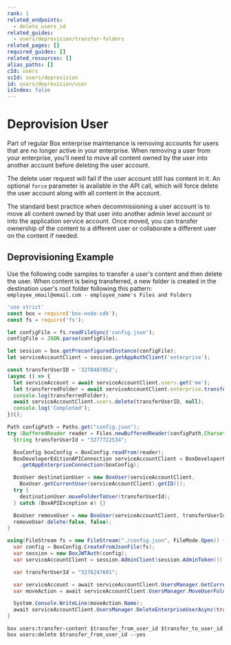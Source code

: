 ```yaml
---
rank: 1
related_endpoints:
  - delete_users_id
related_guides:
  - users/deprovision/transfer-folders
related_pages: []
required_guides: []
related_resources: []
alias_paths: []
cId: users
scId: users/deprovision
id: users/deprovision/user
isIndex: false
---
```

# Deprovision User

Part of regular Box enterprise maintenance is removing accounts for users that are no longer active in your enterprise. When removing a user from your enterprise, you'll need to move all content owned by the user into another account before deleting the user account.

<Message type="notice">

The delete user request will fail if the user account still has content in it. An optional `force` parameter is available in the API call, which will force delete the user account along with all content in the account.

</Message>

The standard best practice when decommissioning a user account is to move all content owned by that user into another admin level account or into the application service account. Once moved, you can transfer ownership of the content to a different user or collaborate a different user on the content if needed.

## Deprovisioning Example

Use the following code samples to transfer a user's content and then delete the user. When content is being transferred, a new folder is created in the destination user's root folder following this pattern: `employee_email@email.com - employee_name's Files and Folders`

<Tabs>

<Tab title="Node">

```js
'use strict'
const box = require('box-node-sdk');
const fs = require('fs');

let configFile = fs.readFileSync('config.json');
configFile = JSON.parse(configFile);

let session = box.getPreconfiguredInstance(configFile);
let serviceAccountClient = session.getAppAuthClient('enterprise');

const transferUserID = '3278487052';
(async () => {
  let serviceAccount = await serviceAccountClient.users.get('me');
  let transferredFolder = await serviceAccountClient.enterprise.transferUserContent(transferUserID,serviceAccount.id);
  console.log(transferredFolder);
  await serviceAccountClient.users.delete(transferUserID, null);
  console.log('Completed');
})();
```

</Tab>
<Tab title='Java'>

```java
Path configPath = Paths.get("config.json");
try (BufferedReader reader = Files.newBufferedReader(configPath,Charset.forName("UTF-8"))){
  String transferUserId = "3277722534";

  BoxConfig boxConfig = BoxConfig.readFrom(reader);
  BoxDeveloperEditionAPIConnection serviceAccountClient = BoxDeveloperEditionAPIConnection
    .getAppEnterpriseConnection(boxConfig);

  BoxUser destinationUser = new BoxUser(serviceAccountClient,
    BoxUser.getCurrentUser(serviceAccountClient).getID());
  try {
    destinationUser.moveFolderToUser(transferUserId);
  } catch (BoxAPIException e) {}

  BoxUser removeUser = new BoxUser(serviceAccountClient, transferUserId);
  removeUser.delete(false, false);
}
```

</Tab>
<Tab title='.NET'>

```csharp
using(FileStream fs = new FileStream("./config.json", FileMode.Open)) {
  var config = BoxConfig.CreateFromJsonFile(fs);
  var session = new BoxJWTAuth(config);
  var serviceAccountClient = session.AdminClient(session.AdminToken());

  var transferUserId = "3276247601";

  var serviceAccount = await serviceAccountClient.UsersManager.GetCurrentUserInformationAsync();
  var moveAction = await serviceAccountClient.UsersManager.MoveUserFolderAsync(transferUserId,serviceAccount.Id);

  System.Console.WriteLine(moveAction.Name);
  await serviceAccountClient.UsersManager.DeleteEnterpriseUserAsync(transferUserId,false,false);
}
```

</Tab>
<Tab title='CLI'>

```shell
box users:transfer-content $transfer_from_user_id $transfer_to_user_id
box users:delete $transfer_from_user_id --yes
```

</Tab>

</Tabs>
